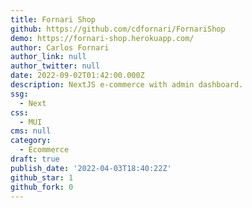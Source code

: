 ```yaml
---
title: Fornari Shop
github: https://github.com/cdfornari/FornariShop
demo: https://fornari-shop.herokuapp.com/
author: Carlos Fornari
author_link: null
author_twitter: null
date: 2022-09-02T01:42:00.000Z
description: NextJS e-commerce with admin dashboard.
ssg:
  - Next
css:
  - MUI
cms: null
category:
  - Ecommerce
draft: true
publish_date: '2022-04-03T18:40:22Z'
github_star: 1
github_fork: 0
---
```

